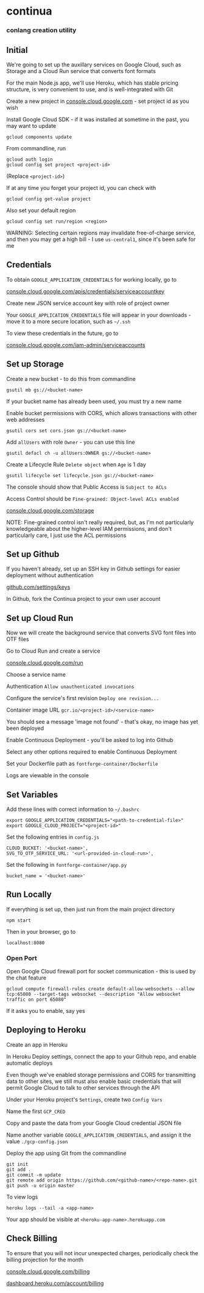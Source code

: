 # continua

### conlang creation utility

## Initial

We're going to set up the auxillary services on Google Cloud, such as Storage and a Cloud Run service that converts font formats

For the main Node.js app, we'll use Heroku, which has stable pricing structure, is very convenient to use, and is well-integrated with Git

Create a new project in [console.cloud.google.com](https://console.cloud.google.com) - set project id as you wish

Install Google Cloud SDK - if it was installed at sometime in the past, you may want to update

`gcloud components update`

From commandline, run

```
gcloud auth login
gcloud config set project <project-id>
```

(Replace `<project-id>`)

If at any time you forget your project id, you can check with

`gcloud config get-value project`

Also set your default region

`gcloud config set run/region <region>`

WARNING: Selecting certain regions may invalidate free-of-charge service, and then you may get a high bill - I use `us-central1`, since it's been safe for me

## Credentials

To obtain `GOOGLE_APPLICATION_CREDENTIALS` for working locally, go to

[console.cloud.google.com/apis/credentials/serviceaccountkey](https://console.cloud.google.com/apis/credentials/serviceaccountkey)

Create new JSON service account key with role of project owner

Your `GOOGLE_APPLICATION_CREDENTIALS` file will appear in your downloads - move it to a more secure location, such as `~/.ssh`

To view these credentials in the future, go to

[console.cloud.google.com/iam-admin/serviceaccounts](https://console.cloud.google.com/iam-admin/serviceaccounts)

## Set up Storage

Create a new bucket - to do this from commandline

```
gsutil mb gs://<bucket-name>
```

If your bucket name has already been used, you must try a new name

Enable bucket permissions with CORS, which allows transactions with other web addresses

```
gsutil cors set cors.json gs://<bucket-name>
```

Add `allUsers` with role `Owner` - you can use this line

```
gsutil defacl ch -u allUsers:OWNER gs://<bucket-name>
```

Create a Lifecycle Rule `Delete object` when `Age` is 1 day

`gsutil lifecycle set lifecycle.json gs://<bucket-name>`

The console should show that Public Access is `Subject to ACLs`

Access Control should be `Fine-grained: Object-level ACLs enabled`

[console.cloud.google.com/storage](https://console.cloud.google.com/storage)

NOTE: Fine-grained control isn't really required, but, as I'm not particularly knowledgeable about the higher-level IAM permissions, and don't particularly care, I just use the ACL permissions

## Set up Github

If you haven't already, set up an SSH key in Github settings for easier deployment without authentication

[github.com/settings/keys](https://github.com/settings/keys)

In Github, fork the Continua project to your own user account

## Set up Cloud Run

Now we will create the background service that converts SVG font files into OTF files

Go to Cloud Run and create a service

[console.cloud.google.com/run](https://console.cloud.google.com/run)

Choose a service name

Authentication `Allow unauthenticated invocations`

Configure the service's first revision `Deploy one revision...`

Container image URL `gcr.io/<project-id>/<service-name>`

You should see a message 'image not found' - that's okay, no image has yet been deployed

Enable Continuous Deployment - you'll be asked to log into Github

Select any other options required to enable Continuous Deployment

Set your Dockerfile path as `fontforge-container/Dockerfile`

Logs are viewable in the console

## Set Variables

Add these lines with correct information to `~/.bashrc`

```
export GOOGLE_APPLICATION_CREDENTIALS="<path-to-credential-file>"
export GOOGLE_CLOUD_PROJECT="<project-id>"
```

Set the following entries in `config.js`

```
CLOUD_BUCKET: '<bucket-name>',
SVG_TO_OTF_SERVICE_URL: '<url-provided-in-cloud-run>',
```

Set the following in `fontforge-container/app.py`

```
bucket_name = '<bucket-name>'
```

## Run Locally

If everything is set up, then just run from the main project directory

`npm start`

Then in your browser, go to

`localhost:8080`

### Open Port

Open Google Cloud firewall port for socket communication - this is used by the chat feature

```
gcloud compute firewall-rules create default-allow-websockets --allow tcp:65080 --target-tags websocket --description "Allow websocket traffic on port 65080"
```

If it asks you to enable, say yes

## Deploying to Heroku

Create an app in Heroku

In Heroku Deploy settings, connect the app to your Github repo, and enable automatic deploys

Even though we've enabled storage permissions and CORS for transmitting data to other sites, we still must also enable basic credentials that will permit Google Cloud to talk to other services through the API

Under your Heroku project's `Settings`, create two `Config Vars`

Name the first `GCP_CRED`

Copy and paste the data from your Google Cloud credential JSON file

Name another variable `GOOGLE_APPLICATION_CREDENTIALS`, and assign it the value `./gcp-config.json`

Deploy the app using Git from the commandline

```
git init
git add .
git commit -m update
git remote add origin https://github.com/<github-name>/<repo-name>.git
git push -u origin master
```

To view logs
```
heroku logs --tail -a <app-name>
```

Your app should be visible at `<heroku-app-name>.herokuapp.com`

## Check Billing

To ensure that you will not incur unexpected charges, periodically check the billing projection for the month

[console.cloud.google.com/billing](https://console.cloud.google.com/billing)

[dashboard.heroku.com/account/billing](https://dashboard.heroku.com/account/billing)
